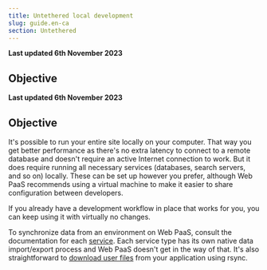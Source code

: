 ```yaml
---
title: Untethered local development
slug: guide.en-ca
section: Untethered
---
```


**Last updated 6th November 2023**



## Objective  

**Last updated 6th November 2023**



## Objective  

It's possible to run your entire site locally on your computer.
That way you get better performance as there's no extra latency to connect to a remote database and doesn't require an active Internet connection to work.
But it does require running all necessary services (databases, search servers, and so on) locally.
These can be set up however you prefer, although Web PaaS recommends using a virtual machine to make it easier to share configuration between developers.

If you already have a development workflow in place that works for you, you can keep using it with virtually no changes.

To synchronize data from an environment on Web PaaS, consult the documentation for each [service](../../add-services/_index.md).
Each service type has its own native data import/export process and Web PaaS doesn't get in the way of that.
It's also straightforward to [download user files](../../learn-tutorials/exporting) from your application using rsync.
